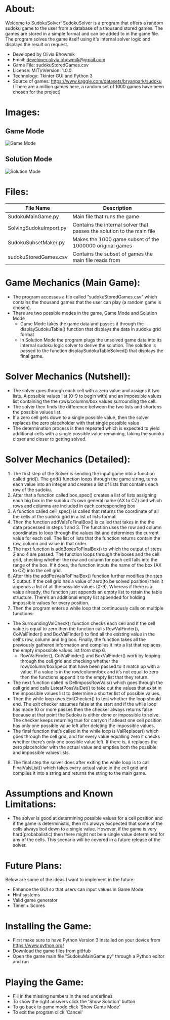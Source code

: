 # About:
Welcome to SudokuSolver!
SudokuSolver is a program that offers a random sudoku game to the user from a database of a thousand stored games. The games are stored in a simple format and can be added to in the game file. The program solves the game itself using it's internal solver logic and displays the result on request.

* Developed by Olivia Bhowmik
* Email: developer.olivia.bhowmik@gmail.com
* Game File: sudokuStoredGames.csv
* License: MIT\nVersion: 1.0.0
* Technology: Tkinter GUI and Python 3
* Source of games: https://www.kaggle.com/datasets/bryanpark/sudoku (There are a million games here, a random set of 1000 games have been chosen for the project)

# Images:
## Game Mode
![Game Mode](images/SudokuGameMode.png)

## Solution Mode
![Solution Mode](images/SudokuSolutionMode.png)

# Files:
| File Name | Description |
| --------- | ----------- |
| SudokuMainGame.py | Main file that runs the game |
| SolvingSudokuImport.py | Contains the internal solver that passes the solution to the main file |
| SudokuSubsetMaker.py | Makes the 1000 game subset of the 1000000 original games |
| sudokuStoredGames.csv | Contains the subset of games the main file reads from |

# Game Mechanics (Main Game):
* The program accesses a file called “sudokuStoredGames.csv” which contains the thousand games that the user can play (a random game is chosen).
* There are two possible modes in the game, Game Mode and Solution Mode
  * Game Mode takes the game data and passes it through the displaySudokuTable() function that displays the data in sudoku grid format
  * In Solution Mode the program plugs the unsolved game data into its internal sudoku logic solver to derive the solution. The solution is passed to the function displaySudokuTableSolved() that displays the final game.

# Solver Mechanics (Nutshell):
* The solver goes through each cell with a zero value and assigns it two lists. A possible values list (0-9 to begin with) and an impossible values list containing the the rows/columns/box values surrounding the cell.
* The solver then finds the difference between the two lists and shortens the possible values list.
* If a zero cell gets down to a single possible value, then the solver replaces the zero placeholder with that single possible value
* The determination process is then repeated which is expected to yield additional cells with a single possible value remaining, taking the sudoku closer and closer to getting solved.

# Solver Mechanics (Detailed):
1. The first step of the Solver is sending the input game into a function called grid(). The grid() function loops through the game string, turns each value into an integer and creates a list of lists that contains each row of the sudoku.
2. After that a function called box_spec() creates a list of lists assigning each big box in the sudoku it’s own general name (AX to CZ) and which rows and columns are included in each corresponding box
3. A function called cell_spec() is called that returns the coordinate of all the cells of the sudoku grid in a list of lists format
4. Then the function addValsToFinalBox() is called that takes in the the data processed in steps 1 and 3. The function uses the row and column coordinates to loop through the values list and determines the current value for each cell. The list of lists that the function returns contain the row, column and value in that order.
5. The next function is addBoxesToFinalBox() to which the output of steps 2 and 4 are passed. The function loops through the boxes and the cell grid, checking whether the row and column for each cell falls into the range of the box. If it does, the function inputs the name of the box (AX to CZ) into the cell grid.
6. After this the addPosValsToFinalBox() function further modifies the step 5 output. If the cell grid has a value of zero(to be solved position) then it appends a list of all the possible values (0-9). Whereas if there is a value already, the function just appends an empty list to retain the table structure. There’s an additional empty list appended for holding impossible values for every position.
7. Then the program enters a while loop that continuously calls on multiple functions:
  * The SurroundingValCheck() function checks each cell and if the cell value is equal to zero then the function calls RowValFinder(), ColValFinder() and BoxValFinder() to find all the existing value in the cell's row, column and big box. Finally, the function takes all the previously gathered information and compiles it into a list that replaces the empty impossible values list from step 6.
    * RowValFinder(), ColValFinder() and BoxValFinder() work by looping through the cell grid and checking whether the row/column/boxSpecs that have been passed to it match up with a value. If a value is in the row/column/box and it’s not equal to zero then the functions append it to the empty list that they return.
  * The next function called is DelImpossRowVals() which goes through the cell grid and calls LatestPossValDet() to take out the values that exist in the impossible values list to determine a shorter list of possible values.
  * Then the while loop uses ExitChecker() to test whether the loop should end. The exit checker assumes false at the start and if the while loop has made 10 or more passes then the checker always returns false because at that point the Sudoku is either done or impossible to solve. The checker keeps returning true for carryon if atleast one cell position has only one possible value left after deleting the impossible values.
  * The final function that’s called in the while loop is ValReplacer() which goes through the cell grid, and for every value equalling zero it checks whether there’s only one possible value left. If there is, it replaces the zero placeholder with the actual value and empties both the possible and impossible values lists.
8. The final step the solver does after exiting the while loop is to call FinalValsList() which takes every actual value in the cell grid and compiles it into a string and returns the string to the main game.

# Assumptions and Known Limitations:
* The solver is good at determining possible values for a cell position and if the game is deterministic, then it's always excpected that some of the cells always boil down to a single value. However, if the game is very hard(probabalistic) then there might not be a single value determined for any of the cells. This scenario will be covered in a future release of the solver.

# Future Plans:
Below are some of the ideas I want to implement in the future:
* Enhance the GUI so that users can input values in Game Mode
* Hint systems
* Valid game generator
* Timer + Scores

# Installing the Game:
* First make sure to have Python Version 3 installed on your device from https://www.python.org/
* Download the game files from gitHub
* Open the game main file "SudokuMainGame.py" through a Python editor and run

# Playing the Game:
* Fill in the missing numbers in the red underlines
* To show the right answers click the 'Show Solution' button
* To go back to game mode click 'Show Game Mode'
* To exit the program click 'Cancel'